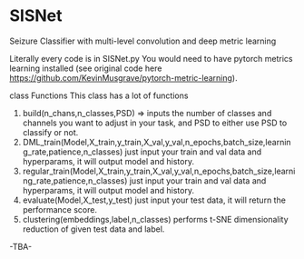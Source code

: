 # SISNet
Seizure Classifier with multi-level convolution and deep metric learning

Literally every code is in SISNet.py
You would need to have pytorch metrics learning installed (see original code here https://github.com/KevinMusgrave/pytorch-metric-learning).

class Functions
This class has a lot of functions
1. build(n_chans,n_classes,PSD) => inputs the number of classes and channels you want to adjust in your task, and PSD to either use PSD to classify or not.
2. DML_train(Model,X_train,y_train,X_val,y_val,n_epochs,batch_size,learning_rate,patience,n_classes) just input your train and val data and hyperparams, it will output model and history.
3. regular_train(Model,X_train,y_train,X_val,y_val,n_epochs,batch_size,learning_rate,patience,n_classes) just input your train and val data and hyperparams, it will output model and history.
4. evaluate(Model,X_test,y_test) just input your test data, it will return the performance score.
5. clustering(embeddings,label,n_classes) performs t-SNE dimensionality reduction of given test data and label.

-TBA-
